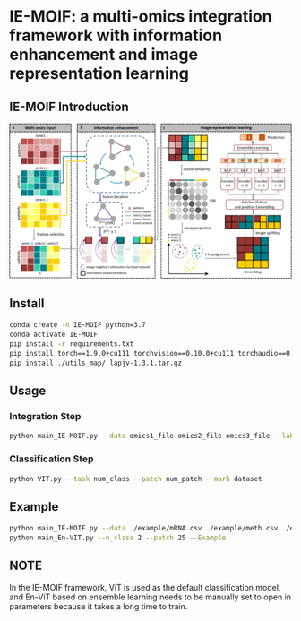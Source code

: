 # IE-MOIF: a multi-omics integration framework with information enhancement and image representation learning
## IE-MOIF Introduction
![image](https://github.com/CHNzhwei/IE-MOIF/blob/master/IE-MOIF.png)
## Install
```bash
conda create -n IE-MOIF python=3.7
conda activate IE-MOIF
pip install -r requirements.txt
pip install torch==1.9.0+cu111 torchvision==0.10.0+cu111 torchaudio==0.9.0 –f https://download.pytorch.org/whl/torch_stable.html --user
pip install ./utils_map/ lapjv-1.3.1.tar.gz
```
## Usage
### Integration Step
```bash
python main_IE-MOIF.py --data omics1_file omics2_file omics3_file --label label_file --type omics_1_name omics_2_name omics_3_name --fs_num 1000 1000 500
```
### Classification Step

```bash
python VIT.py --task num_class --patch num_patch --mark dataset
```
## Example

```bash
python main_IE-MOIF.py --data ./example/mRNA.csv ./example/meth.csv ./example/miRNA.csv --label ./example/label.csv --type mRNA meth miRNA --drm fs --fs_num 1000 1000 500 --fem tsne<br>
python main_En-VIT.py --n_class 2 --patch 25 --Example
```
## NOTE
In the IE-MOIF framework, ViT is used as the default classification model, and En-ViT based on ensemble learning needs to be manually set to open in parameters because it takes a long time to train.





